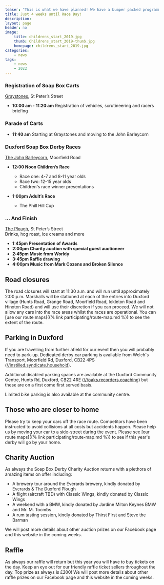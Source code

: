 ```yaml
---
teaser: "This is what we have planned! We have a bumper packed programme of events happning throughout the day."
title: Just 4 weeks until Race Day!
description:
layout: page
header: no
image: 
    title: childrens_start_2019.jpg
    thumb: Childrens_start_2019-thumb.jpg
    homepage: childrens_start_2019.jpg
categories:
    - news
tags:
    - news
    - 2022
---
```


### Registration of Soap Box Carts
[Graystones](https://www.facebook.com/people/Graystones/100063804272277/), St Peter’s Street
* __10:00 am - 11:20 am__
Registration of vehicles, scrutineering and racers briefing

### Parade of Carts
* __11:40 am__
Starting at Graystones and moving to the John Barleycorn

### Duxford Soap Box Derby Races
[The John Barleycorn](https://www.facebook.com/johnbarleycornduxford), Moorfield Road

* __12:00 Noon Children’s Race__
    * Race one: 4-7 and 8-11 year olds
    * Race two: 12-15 year olds
    * Children's race winner presentations


*  __1:00pm Adult’s Race__
    * The Phill Hill Cup

### … And Finish
[The Plough](https://www.theduxfordplough.co.uk/), St Peter’s Street
<br />
Drinks, hog roast, ice creams and more

* __1:45pm Presentation of Awards__
* __2:00pm Charity auction with special guest auctioneer__
* __2:45pm Music from Worldy__
* __3:45pm Raffle drawing__
* __4:00pm Music from Mark Cozens and Broken Silence__

## Road closures

The road closures will start at 11:30 a.m. and will run until approximately 2:00 p.m. Marshalls will be stationed at each of the entries into Duxford village (Hunts Road, Grange Road, Moorfield Road, Ickleton Road and Hinxton Road) and will use their discretion if you can proceed. We will not allow any cars into the race areas whilst the races are operational. You can [use our route maps]({% link participating/route-map.md %}) to see the extent of the route.

## Parking in Duxford

If you are travelling from further afield for our event then you will probably need to park-up. Dedicated derby car parking is available from Welch's Transport, Moorfield Rd, Duxford, CB22 4PS ([//instilled.syndicate.household](https://w3w.co/instilled.syndicate.household)). 

Additional disabled parking spaces are available at the Duxford Community Centre, Hunts Rd, Duxford, CB22 4RE ([///oaks.recorders.coaching](https://w3w.co/oaks.recorders.coaching)) but these are on a first come first served basis.

Limited bike parking is also available at the community centre.

## Those who are closer to home

Please try to keep your cars off the race route. Competitors have been instructed to avoid collisions at all costs but accidents happen. Please help us by moving your car to a side-street during the event. Please see [our route maps]({% link participating/route-map.md %}) to see if this year's derby will go by your home.

## Charity Auction

As always the Soap Box Derby Charity Auction returns with a plethora of amazing items on offer including:

- A brewery tour around the Everards brewery, kindly donated by Everards & The Duxford Plough
- A flight (aircraft TBD) with Classic Wings, kindly donated by Classic Wings
- A weekend with a BMW, kindly donated by Jardine Milton Keynes BMW and Mr. M. Toombs
- A rum tasting session, kindly donated by Thirst First and Steve the Barman

We will post more details about other auction prizes on our Facebook page and this website in the coming weeks.

## Raffle

As always our raffle will return but this year you will have to buy tickets on the day. Keep an eye out for our friendly raffle ticket sellers throughout the day. Top prize as always is £200! We will post more details about other raffle prizes on our Facebook page and this website in the coming weeks.
